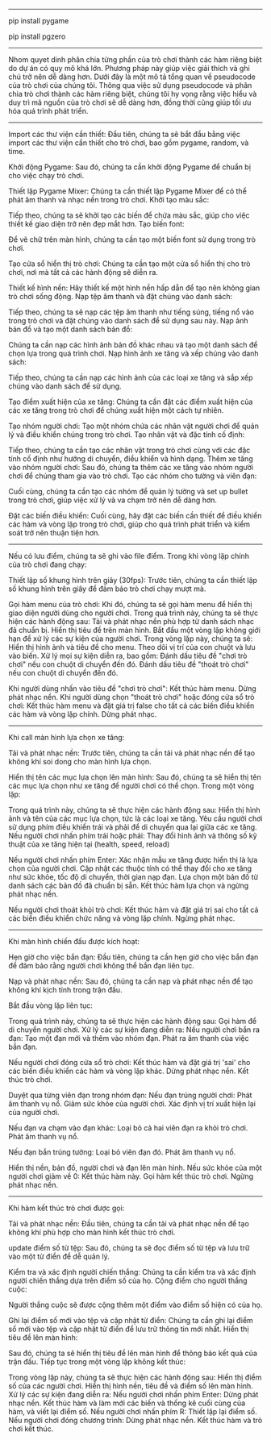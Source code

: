 --------------------------------------------------------------------------------------------------------------------------------------------------------------------------------------------------------
pip install pygame

pip install pgzero

--------------------------------------------------------------------------------------------------------------------------------------------------------------------------------------------------------
Nhom quyet dinh phân chia từng phần của trò chơi thành các hàm riêng biệt do dự án có quy mô khá lớn. Phương pháp này giúp việc giải thích và ghi chú trở nên dễ dàng hơn. Dưới đây là một mô tả tổng quan về pseudocode của trò chơi của chúng tôi. Thông qua việc sử dụng pseudocode và phân chia trò chơi thành các hàm riêng biệt, chúng tôi hy vọng rằng việc hiểu và duy trì mã nguồn của trò chơi sẽ dễ dàng hơn, đồng thời cũng giúp tối ưu hóa quá trình phát triển.
*******************************************************************************************************************************
Import các thư viện cần thiết:
Đầu tiên, chúng ta sẽ bắt đầu bằng việc import các thư viện cần thiết cho trò chơi, bao gồm pygame, random, và time.

Khởi động Pygame:
Sau đó, chúng ta cần khởi động Pygame để chuẩn bị cho việc chạy trò chơi.

Thiết lập Pygame Mixer:
Chúng ta cần thiết lập Pygame Mixer để có thể phát âm thanh và nhạc nền trong trò chơi.
Khởi tạo màu sắc:

Tiếp theo, chúng ta sẽ khởi tạo các biến để chứa màu sắc, giúp cho việc thiết kế giao diện trở nên đẹp mắt hơn.
Tạo biến font:

Để vẽ chữ trên màn hình, chúng ta cần tạo một biến font sử dụng trong trò chơi.

Tạo cửa sổ hiển thị trò chơi:
Chúng ta cần tạo một cửa sổ hiển thị cho trò chơi, nơi mà tất cả các hành động sẽ diễn ra.

Thiết kế hình nền:
Hãy thiết kế một hình nền hấp dẫn để tạo nên không gian trò chơi sống động.
Nạp tệp âm thanh và đặt chúng vào danh sách:

Tiếp theo, chúng ta sẽ nạp các tệp âm thanh như tiếng súng, tiếng nổ vào trong trò chơi và đặt chúng vào danh sách để sử dụng sau này.
Nạp ảnh bản đồ và tạo một danh sách bản đồ:

Chúng ta cần nạp các hình ảnh bản đồ khác nhau và tạo một danh sách để chọn lựa trong quá trình chơi.
Nạp hình ảnh xe tăng và xếp chúng vào danh sách:

Tiếp theo, chúng ta cần nạp các hình ảnh của các loại xe tăng và sắp xếp chúng vào danh sách để sử dụng.

Tạo điểm xuất hiện của xe tăng:
Chúng ta cần đặt các điểm xuất hiện của các xe tăng trong trò chơi để chúng xuất hiện một cách tự nhiên.

Tạo nhóm người chơi:
Tạo một nhóm chứa các nhân vật người chơi để quản lý và điều khiển chúng trong trò chơi.
Tạo nhân vật và đặc tính cố định:

Tiếp theo, chúng ta cần tạo các nhân vật trong trò chơi cùng với các đặc tính cố định như hướng di chuyển, điều khiển và hình dạng.
Thêm xe tăng vào nhóm người chơi:
Sau đó, chúng ta thêm các xe tăng vào nhóm người chơi để chúng tham gia vào trò chơi.
Tạo các nhóm cho tường và viên đạn:

Cuối cùng, chúng ta cần tạo các nhóm để quản lý tường và set up bullet trong trò chơi, giúp việc xử lý và va chạm trở nên dễ dàng hơn.

Đặt các biến điều khiển:
Cuối cùng, hãy đặt các biến cần thiết để điều khiển các hàm và vòng lặp trong trò chơi, giúp cho quá trình phát triển và kiểm soát trở nên thuận tiện hơn.

*******************************************************************************************************************************************************
Nếu có lưu điểm, chúng ta sẽ ghi vào file điểm.
Trong khi vòng lặp chính của trò chơi đang chạy:

Thiết lập số khung hình trên giây (30fps):
Trước tiên, chúng ta cần thiết lập số khung hình trên giây để đảm bảo trò chơi chạy mượt mà.

Gọi hàm menu của trò chơi:
Khi đó, chúng ta sẽ gọi hàm menu để hiển thị giao diện người dùng cho người chơi.
Trong quá trình này, chúng ta sẽ thực hiện các hành động sau:
Tải và phát nhạc nền phù hợp từ danh sách nhạc đã chuẩn bị.
Hiển thị tiêu đề trên màn hình.
Bắt đầu một vòng lặp không giới hạn để xử lý các sự kiện của người chơi.
Trong vòng lặp này, chúng ta sẽ:
Hiển thị hình ảnh và tiêu đề cho menu.
Theo dõi vị trí của con chuột và lưu vào biến.
Xử lý mọi sự kiện diễn ra, bao gồm:
Đánh dấu tiêu đề "chơi trò chơi" nếu con chuột di chuyển đến đó.
Đánh dấu tiêu đề "thoát trò chơi" nếu con chuột di chuyển đến đó.

Khi người dùng nhấn vào tiêu đề "chơi trò chơi":
Kết thúc hàm menu.
Dừng phát nhạc nền.
Khi người dùng chọn "thoát trò chơi" hoặc đóng cửa sổ trò chơi:
Kết thúc hàm menu và đặt giá trị false cho tất cả các biến điều khiển các hàm và vòng lặp chính.
Dừng phát nhạc.

********************************************************************************************************************************************************
Khi call màn hình lựa chọn xe tăng:

Tải và phát nhạc nền:
Trước tiên, chúng ta cần tải và phát nhạc nền để tạo không khí soi dong cho màn hình lựa chọn.

Hiển thị tên các mục lựa chọn lên màn hình:
Sau đó, chúng ta sẽ hiển thị tên các mục lựa chọn như xe tăng để người chơi có thể chọn.
Trong một vòng lặp:

Trong quá trình này, chúng ta sẽ thực hiện các hành động sau:
Hiển thị hình ảnh và tên của các mục lựa chọn, tức là các loại xe tăng.
Yêu cầu người chơi sử dụng phím điều khiển trái và phải để di chuyển qua lại giữa các xe tăng.
Nếu người chơi nhấn phím trái hoặc phải:
Thay đổi hình ảnh và thông số kỹ thuật của xe tăng hiện tại  (health, speed, reload)

Nếu người chơi nhấn phím Enter:
Xác nhận mẫu xe tăng được hiển thị là lựa chọn của người chơi.
Cập nhật các thuộc tính có thể thay đổi cho xe tăng như sức khỏe, tốc độ di chuyển, thời gian nạp đạn.
Lựa chọn một bản đồ từ danh sách các bản đồ đã chuẩn bị sẵn.
Kết thúc hàm lựa chọn và ngừng phát nhạc nền.

Nếu người chơi thoát khỏi trò chơi:
Kết thúc hàm và đặt giá trị sai cho tất cả các biến điều khiển chức năng và vòng lặp chính.
Ngừng phát nhạc.

**********************************************************************************************************************************************************
Khi màn hình chiến đấu được kích hoạt:

Hẹn giờ cho việc bắn đạn:
Đầu tiên, chúng ta cần hẹn giờ cho việc bắn đạn để đảm bảo rằng người chơi không thể bắn đạn liên tục.

Nạp và phát nhạc nền:
Sau đó, chúng ta cần nạp và phát nhạc nền để tạo không khí kịch tính trong trận đấu.

Bắt đầu vòng lặp liên tục:

Trong quá trình này, chúng ta sẽ thực hiện các hành động sau:
Gọi hàm để di chuyển người chơi.
Xử lý các sự kiện đang diễn ra:
Nếu người chơi bắn ra đạn:
Tạo một đạn mới và thêm vào nhóm đạn.
Phát ra âm thanh của việc bắn đạn.

Nếu người chơi đóng cửa sổ trò chơi:
Kết thúc hàm và đặt giá trị 'sai' cho các biến điều khiển các hàm và vòng lặp khác.
Dừng phát nhạc nền.
Kết thúc trò chơi.

Duyệt qua từng viên đạn trong nhóm đạn:
Nếu đạn trúng người chơi:
Phát âm thanh vụ nổ.
Giảm sức khỏe của người chơi.
Xác định vị trí xuất hiện lại của người chơi.

Nếu đạn va chạm vào đạn khác:
Loại bỏ cả hai viên đạn ra khỏi trò chơi.
Phát âm thanh vụ nổ.

Nếu đạn bắn trúng tường:
Loại bỏ viên đạn đó.
Phát âm thanh vụ nổ.

Hiển thị nền, bản đồ, người chơi và đạn lên màn hình.
Nếu sức khỏe của một người chơi giảm về 0:
Kết thúc hàm này.
Gọi hàm kết thúc trò chơi.
Ngừng phát nhạc nền.

*********************************************************************************************************
Khi hàm kết thúc trò chơi được gọi:

Tải và phát nhạc nền:
Đầu tiên, chúng ta cần tải và phát nhạc nền để tạo không khí phù hợp cho màn hình kết thúc trò chơi.

update điểm số từ tệp:
Sau đó, chúng ta sẽ đọc điểm số từ tệp và lưu trữ vào một từ điển để dễ quản lý.

Kiểm tra và xác định người chiến thắng:
Chúng ta cần kiểm tra và xác định người chiến thắng dựa trên điểm số của họ.
Cộng điểm cho người thắng cuộc:

Người thắng cuộc sẽ được cộng thêm một điểm vào điểm số hiện có của họ.

Ghi lại điểm số mới vào tệp và cập nhật từ điển:
Chúng ta cần ghi lại điểm số mới vào tệp và cập nhật từ điển để lưu trữ thông tin mới nhất.
Hiển thị tiêu đề lên màn hình:

Sau đó, chúng ta sẽ hiển thị tiêu đề lên màn hình để thông báo kết quả của trận đấu.
Tiếp tục trong một vòng lặp không kết thúc:

Trong vòng lặp này, chúng ta sẽ thực hiện các hành động sau:
Hiển thị điểm số của các người chơi.
Hiển thị hình nền, tiêu đề và điểm số lên màn hình.
Xử lý các sự kiện đang diễn ra:
Nếu người chơi nhấn phím Enter:
Dừng phát nhạc nền.
Kết thúc hàm và làm mới các biến và thống kê cuối cùng của hàm, và viết lại điểm số.
Nếu người chơi nhấn phím R:
Thiết lập lại điểm số.
Nếu người chơi đóng chương trình:
Dừng phát nhạc nền.
Kết thúc hàm và trò chơi kết thúc.
